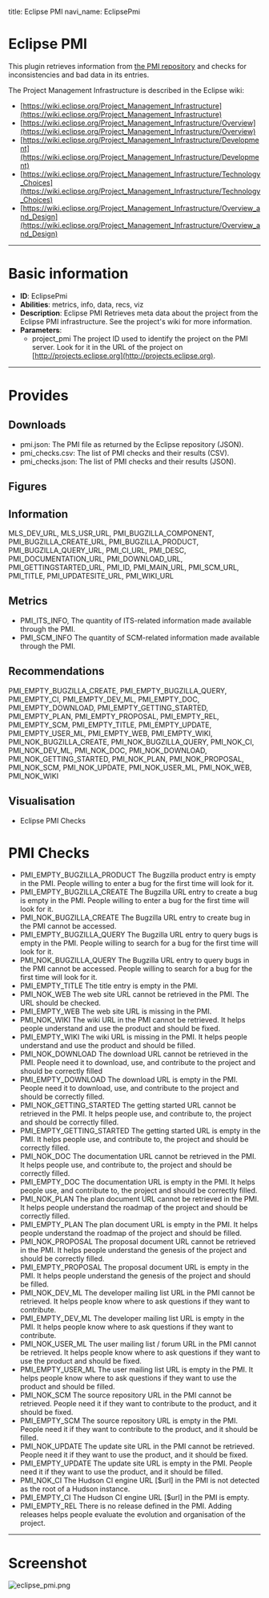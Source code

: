 title: Eclipse PMI
navi_name: EclipsePmi

# Eclipse PMI

This plugin retrieves information from [the PMI repository](http://projects.eclipse.org) and checks for inconsistencies and bad data in its entries.

The Project Management Infrastructure is described in the Eclipse wiki:

* [https://wiki.eclipse.org/Project_Management_Infrastructure](https://wiki.eclipse.org/Project_Management_Infrastructure)
* [https://wiki.eclipse.org/Project_Management_Infrastructure/Overview](https://wiki.eclipse.org/Project_Management_Infrastructure/Overview)
* [https://wiki.eclipse.org/Project_Management_Infrastructure/Development](https://wiki.eclipse.org/Project_Management_Infrastructure/Development)
* [https://wiki.eclipse.org/Project_Management_Infrastructure/Technology_Choices](https://wiki.eclipse.org/Project_Management_Infrastructure/Technology_Choices)
* [https://wiki.eclipse.org/Project_Management_Infrastructure/Overview_and_Design](https://wiki.eclipse.org/Project_Management_Infrastructure/Overview_and_Design)

-----

# Basic information

* **ID**: EclipsePmi
* **Abilities**: metrics, info, data, recs, viz
* **Description**:
  Eclipse PMI Retrieves meta data about the project from the Eclipse PMI infrastructure.
See the project's wiki for more information.
* **Parameters**:
    * project_pmi The project ID used to identify the project on the PMI server. Look for it in the URL of the project on [http://projects.eclipse.org](http://projects.eclipse.org).

-----

# Provides

## Downloads

* pmi.json: The PMI file as returned by the Eclipse repository (JSON).
* pmi_checks.csv: The list of PMI checks and their results (CSV).
* pmi_checks.json: The list of PMI checks and their results (JSON).

## Figures

## Information

MLS_DEV_URL, MLS_USR_URL, PMI_BUGZILLA_COMPONENT, PMI_BUGZILLA_CREATE_URL, PMI_BUGZILLA_PRODUCT, PMI_BUGZILLA_QUERY_URL, PMI_CI_URL, PMI_DESC, PMI_DOCUMENTATION_URL, PMI_DOWNLOAD_URL, PMI_GETTINGSTARTED_URL, PMI_ID, PMI_MAIN_URL, PMI_SCM_URL, PMI_TITLE, PMI_UPDATESITE_URL, PMI_WIKI_URL

## Metrics

* PMI_ITS_INFO,
  The quantity of ITS-related information made available through the PMI.
* PMI_SCM_INFO
  The quantity of SCM-related information made available through the PMI.

## Recommendations

PMI_EMPTY_BUGZILLA_CREATE, PMI_EMPTY_BUGZILLA_QUERY, PMI_EMPTY_CI, PMI_EMPTY_DEV_ML, PMI_EMPTY_DOC, PMI_EMPTY_DOWNLOAD, PMI_EMPTY_GETTING_STARTED, PMI_EMPTY_PLAN, PMI_EMPTY_PROPOSAL, PMI_EMPTY_REL, PMI_EMPTY_SCM, PMI_EMPTY_TITLE, PMI_EMPTY_UPDATE, PMI_EMPTY_USER_ML, PMI_EMPTY_WEB, PMI_EMPTY_WIKI, PMI_NOK_BUGZILLA_CREATE, PMI_NOK_BUGZILLA_QUERY, PMI_NOK_CI, PMI_NOK_DEV_ML, PMI_NOK_DOC, PMI_NOK_DOWNLOAD, PMI_NOK_GETTING_STARTED, PMI_NOK_PLAN, PMI_NOK_PROPOSAL, PMI_NOK_SCM, PMI_NOK_UPDATE, PMI_NOK_USER_ML, PMI_NOK_WEB, PMI_NOK_WIKI

## Visualisation

* Eclipse PMI Checks

# PMI Checks

* PMI_EMPTY_BUGZILLA_PRODUCT
  The Bugzilla product entry is empty in the PMI. People willing to enter a bug for the first time will look for it.
* PMI_EMPTY_BUGZILLA_CREATE
  The Bugzilla URL entry to create a bug is empty in the PMI. People willing to enter a bug for the first time will look for it.
* PMI_NOK_BUGZILLA_CREATE
  The Bugzilla URL entry to create bug in the PMI cannot be accessed.
* PMI_EMPTY_BUGZILLA_QUERY
  The Bugzilla URL entry to query bugs is empty in the PMI. People willing to search for a bug for the first time will look for it.
* PMI_NOK_BUGZILLA_QUERY
  The Bugzilla URL entry to query bugs in the PMI cannot be accessed. People willing to search for a bug for the first time will look for it.
* PMI_EMPTY_TITLE
  The title entry is empty in the PMI.
* PMI_NOK_WEB
  The web site URL cannot be retrieved in the PMI. The URL should be checked.
* PMI_EMPTY_WEB
  The web site URL is missing in the PMI.
* PMI_NOK_WIKI
  The wiki URL in the PMI cannot be retrieved. It helps people understand and use the product and should be fixed.
* PMI_EMPTY_WIKI
  The wiki URL is missing in the PMI. It helps people understand and use the product and should be filled.
* PMI_NOK_DOWNLOAD
  The download URL cannot be retrieved in the PMI. People need it to download, use, and contribute to the project and should be correctly filled
* PMI_EMPTY_DOWNLOAD
  The download URL is empty in the PMI. People need it to download, use, and contribute to the project and should be correctly filled.
* PMI_NOK_GETTING_STARTED
  The getting started URL cannot be retrieved in the PMI. It helps people use, and contribute to, the project and should be correctly filled.
* PMI_EMPTY_GETTING_STARTED
  The getting started URL is empty in the PMI. It helps people use, and contribute to, the project and should be correctly filled.
* PMI_NOK_DOC
  The documentation URL cannot be retrieved in the PMI. It helps people use, and contribute to, the project and should be correctly filled.
* PMI_EMPTY_DOC
  The documentation URL is empty in the PMI. It helps people use, and contribute to, the project and should be correctly filled.
* PMI_NOK_PLAN
  The plan document URL cannot be retrieved in the PMI. It helps people understand the roadmap of the project and should be correctly filled.
* PMI_EMPTY_PLAN
  The plan document URL is empty in the PMI. It helps people understand the roadmap of the project and should be filled.
* PMI_NOK_PROPOSAL
  The proposal document URL cannot be retrieved in the PMI. It helps people understand the genesis of the project and should be correctly filled.
* PMI_EMPTY_PROPOSAL
  The proposal document URL is empty in the PMI. It helps people understand the genesis of the project and should be filled.
* PMI_NOK_DEV_ML
  The developer mailing list URL in the PMI cannot be retrieved. It helps people know where to ask questions if they want to contribute.
* PMI_EMPTY_DEV_ML
  The developer mailing list URL is empty in the PMI. It helps people know where to ask questions if they want to contribute.
* PMI_NOK_USER_ML
  The user mailing list / forum URL in the PMI cannot be retrieved. It helps people know where to ask questions if they want to use the product and should be fixed.
* PMI_EMPTY_USER_ML
  The user mailing list URL is empty in the PMI. It helps people know where to ask questions if they want to use the product and should be filled.
* PMI_NOK_SCM
  The source repository URL in the PMI cannot be retrieved. People need it if they want to contribute to the product, and it should be fixed.
* PMI_EMPTY_SCM
  The source repository URL is empty in the PMI. People need it if they want to contribute to the product, and it should be filled.
* PMI_NOK_UPDATE
  The update site URL in the PMI cannot be retrieved. People need it if they want to use the product, and it should be fixed.
* PMI_EMPTY_UPDATE
  The update site URL is empty in the PMI. People need it if they want to use the product, and it should be filled.
* PMI_NOK_CI
  The Hudson CI engine URL [$url] in the PMI is not detected as the root of a Hudson instance.
* PMI_EMPTY_CI
  The Hudson CI engine URL [$url] in the PMI is empty.
* PMI_EMPTY_REL
  There is no release defined in the PMI. Adding releases helps people evaluate the evolution and organisation of the project.

-----

# Screenshot

![eclipse_pmi.png](/images/eclipse_pmi.png)

